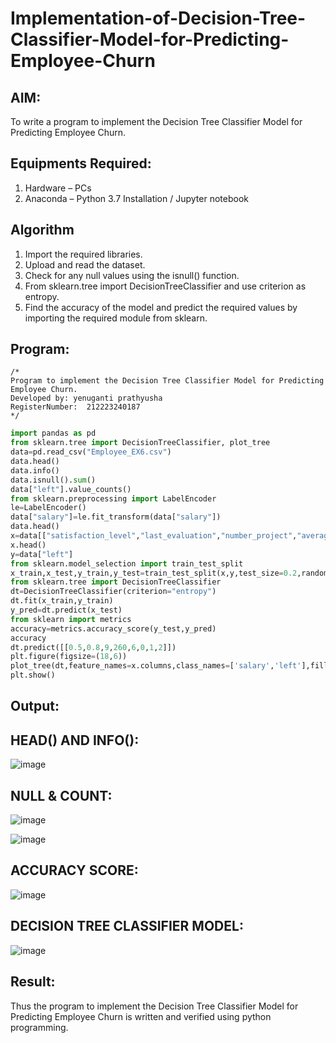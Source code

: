 # Implementation-of-Decision-Tree-Classifier-Model-for-Predicting-Employee-Churn

## AIM:
To write a program to implement the Decision Tree Classifier Model for Predicting Employee Churn.

## Equipments Required:
1. Hardware – PCs
2. Anaconda – Python 3.7 Installation / Jupyter notebook

## Algorithm
1. Import the required libraries.
2. Upload and read the dataset.
3. Check for any null values using the isnull() function.
4. From sklearn.tree import DecisionTreeClassifier and use criterion as entropy.
5. Find the accuracy of the model and predict the required values by importing the required module from sklearn.

## Program:
```
/*
Program to implement the Decision Tree Classifier Model for Predicting Employee Churn.
Developed by: yenuganti prathyusha
RegisterNumber:  212223240187
*/
```
```python
import pandas as pd
from sklearn.tree import DecisionTreeClassifier, plot_tree
data=pd.read_csv("Employee_EX6.csv")
data.head()
data.info()
data.isnull().sum()
data["left"].value_counts()
from sklearn.preprocessing import LabelEncoder
le=LabelEncoder()
data["salary"]=le.fit_transform(data["salary"])
data.head()
x=data[["satisfaction_level","last_evaluation","number_project","average_montly_hours","time_spend_company","Work_accident","promotion_last_5years","salary"]]
x.head()
y=data["left"]
from sklearn.model_selection import train_test_split
x_train,x_test,y_train,y_test=train_test_split(x,y,test_size=0.2,random_state=100)
from sklearn.tree import DecisionTreeClassifier
dt=DecisionTreeClassifier(criterion="entropy")
dt.fit(x_train,y_train)
y_pred=dt.predict(x_test)
from sklearn import metrics
accuracy=metrics.accuracy_score(y_test,y_pred)
accuracy
dt.predict([[0.5,0.8,9,260,6,0,1,2]])
plt.figure(figsize=(18,6))
plot_tree(dt,feature_names=x.columns,class_names=['salary','left'],filled=True)
plt.show()

```

## Output:

## HEAD() AND INFO():
![image](https://github.com/Prasannalakshmiganesan/Implementation-of-Decision-Tree-Classifier-Model-for-Predicting-Employee-Churn/assets/118610231/f8005b20-85c6-444d-86ef-05988de2914d)

## NULL & COUNT:
![image](https://github.com/Prasannalakshmiganesan/Implementation-of-Decision-Tree-Classifier-Model-for-Predicting-Employee-Churn/assets/118610231/6227bcd1-239e-4610-b769-27294162049a)

![image](https://github.com/Prasannalakshmiganesan/Implementation-of-Decision-Tree-Classifier-Model-for-Predicting-Employee-Churn/assets/118610231/e26eeddb-0b03-42c5-955b-860c919822b0)

## ACCURACY SCORE:
![image](https://github.com/Prasannalakshmiganesan/Implementation-of-Decision-Tree-Classifier-Model-for-Predicting-Employee-Churn/assets/118610231/e67d3205-ec86-4b99-956b-00b9fb923498)

## DECISION TREE CLASSIFIER MODEL:
![image](https://github.com/Prasannalakshmiganesan/Implementation-of-Decision-Tree-Classifier-Model-for-Predicting-Employee-Churn/assets/118610231/7c93ff98-b7b4-455b-aa42-d1c38c6391f2)


## Result:
Thus the program to implement the  Decision Tree Classifier Model for Predicting Employee Churn is written and verified using python programming.

